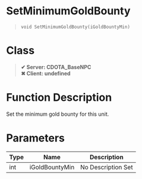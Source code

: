 # SetMinimumGoldBounty
> `void SetMinimumGoldBounty(iGoldBountyMin)`
# Class
> __✔ Server: CDOTA_BaseNPC__  
> __✖ Client: undefined__  
# Function Description
Set the minimum gold bounty for this unit.
# Parameters
Type|Name|Description
--|--|--
int|iGoldBountyMin|No Description Set
